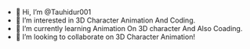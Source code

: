 - 👋 Hi, I’m @Tauhidur001
- 👀 I’m interested in 3D Character Animation And Coding.
- 🌱 I’m currently learning Animation On 3D character And Also Coading.
- 💞️ I’m looking to collaborate on 3D Character Animation!
